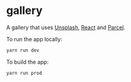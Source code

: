 # gallery

A gallery that uses [Unsplash](http://unsplash.com), [React](https://github.com/facebook/react) and [Parcel](https://github.com/parcel-bundler/parcel).

To run the app locally:

```bash
yarn run dev
```

To build the app:

```bash
yarn run prod
```
